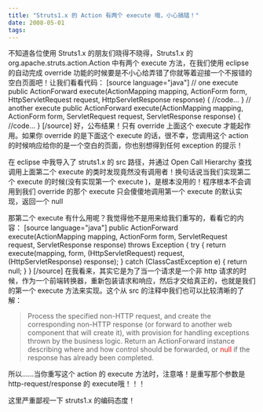 ```yaml
---
title: "Struts1.x 的 Action 有两个 execute 哦，小心搞错！"
date: 2008-05-01
tags:
---
```


不知道各位使用 Struts1.x 的朋友们晓得不晓得，Struts1.x 的 org.apache.struts.action.Action 中有两个 execute 方法，在我们使用 eclipse 的自动完成 override 功能的时候要是不小心给弄错了你就等着迎接一个不报错的空白页面吧！让我们看看代码：
[source language="java"]
// one execute
public ActionForward execute(ActionMapping mapping, ActionForm form,
	HttpServletRequest request, HttpServletResponse response) {
	//code...
}
// another execute
public ActionForward execute(ActionMapping mapping, ActionForm form,
	ServletRequest request, ServletResponse response) {
	//code...
}
[/source]
好，公布结果！只有 override 上面这个 execute 才能起作用。如果你 override 的是下面这个 execute 的话，很不幸，您调用这个 action 的时候响应给你的是一个空白的页面，你也别想得到任何 exception 的提示！

在 eclipse 中我导入了 struts1.x 的 src 路径，并通过 Open Call Hierarchy 查找调用上面第二个 execute 的类时发现竟然没有调用者！换句话说当我们实现第二个 execute 的时候(没有实现第一个 execute )，是根本没用的！程序根本不会调用到我们 override 的那个 execute 只会傻傻地调用第一个 execute 的默认实现，返回一个 null

那第二个 execute 有什么用呢？我觉得他不是用来给我们重写的，看看它的内容：
[source language="java"]
public ActionForward execute(ActionMapping mapping, ActionForm form,
	ServletRequest request, ServletResponse response)
	throws Exception {
	try {
		return execute(mapping, form,
			(HttpServletRequest) request,
			(HttpServletResponse) response);
	} catch (ClassCastException e) {
		return null;
	}
}
[/source]
在我看来，其实它是为了当一个请求是一个非 http 请求的时候，作为一个前端转换器，重新包装请求和响应，然后才交给真正的，也就是我们的第一个 execute 方法来实现。这个从 src 的注释中我们也可以比较清晰的了解：<blockquote>Process the specified non-HTTP request, and create the corresponding non-HTTP response (or forward to another web component that will create it), with provision for handling exceptions thrown by the business logic. Return an ActionForward instance describing where and how control should be forwarded, or <span style="color: #ff0000;">null</span> if the response has already been completed.</blockquote>
所以……当你重写这个 action 的 execute 方法时，注意咯！是重写那个参数是 http-request/response 的 execute哦！！！

这里严重鄙视一下 struts1.x 的编码态度！
